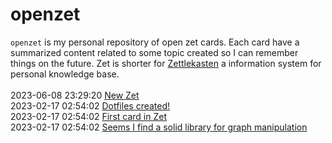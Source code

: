# openzet
`openzet` is my personal repository of open zet cards. Each card have a summarized content related to some topic created so I can remember things on the future. Zet is shorter for [Zettlekasten](https://en.wikipedia.org/wiki/Zettelkasten) a information system for personal knowledge base.<br><br>
2023-06-08 23:29:20 [New Zet](./cards/f90a516d-63ae-4142-a7a8-dacc411b6b10/README.md)<br> 2023-02-17 02:54:02 [Dotfiles created!](./cards/f391a61d-f442-43e4-8675-f1e42ff10337/README.md)<br> 2023-02-17 02:54:02 [First card in Zet](./cards/4791ab43-aa44-4a00-af1c-d72814c44462/README.md)<br> 2023-02-17 02:54:02 [Seems I find a solid library for graph manipulation](./cards/46198cb9-6693-4108-bcbf-7f4064cbce01/README.md)<br>
